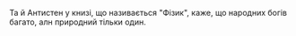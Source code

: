 Та й Антистен у книзі, що називається "Фізик", каже, що народних богів багато, алн природний тільки один.